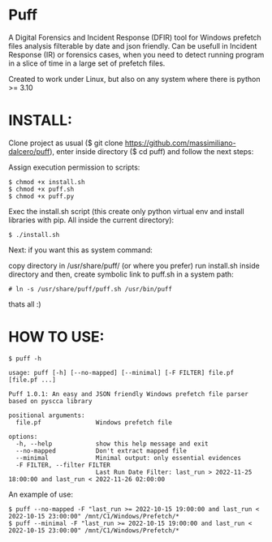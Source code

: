 # Puff
A Digital Forensics and Incident Response (DFIR) tool for Windows prefetch files analysis filterable by date and json friendly.
Can be usefull in Incident Response (IR) or forensics cases, when you need to detect running program in a slice of time in a large set of prefetch files.

Created to work under Linux, but also on any system where there is python >= 3.10 




# INSTALL:
Clone project as usual ($ git clone https://github.com/massimiliano-dalcero/puff), enter inside directory ($ cd puff) and follow the next steps:

Assign execution permission to scripts:
```
$ chmod +x install.sh
$ chmod +x puff.sh
$ chmod +x puff.py
```

Exec the install.sh script (this create only python virtual env and install libraries with pip. All inside the current directory):
```
$ ./install.sh
```

Next: if you want this as system command:

copy directory in /usr/share/puff/  (or where you prefer)
run install.sh inside directory and then, create symbolic link to puff.sh in a system path:

```
# ln -s /usr/share/puff/puff.sh /usr/bin/puff
```

thats all :)


# HOW TO USE:

```
$ puff -h

usage: puff [-h] [--no-mapped] [--minimal] [-F FILTER] file.pf [file.pf ...]

Puff 1.0.1: An easy and JSON friendly Windows prefetch file parser based on pyscca library

positional arguments:
  file.pf               Windows prefetch file

options:
  -h, --help            show this help message and exit
  --no-mapped           Don't extract mapped file
  --minimal             Minimal output: only essential evidences
  -F FILTER, --filter FILTER
                        Last Run Date Filter: last_run > 2022-11-25 18:00:00 and last_run < 2022-11-26 02:00:00

```

An example of use:

```
$ puff --no-mapped -F "last_run >= 2022-10-15 19:00:00 and last_run < 2022-10-15 23:00:00" /mnt/C1/Windows/Prefetch/*
$ puff --minimal -F "last_run >= 2022-10-15 19:00:00 and last_run < 2022-10-15 23:00:00" /mnt/C1/Windows/Prefetch/*
```
